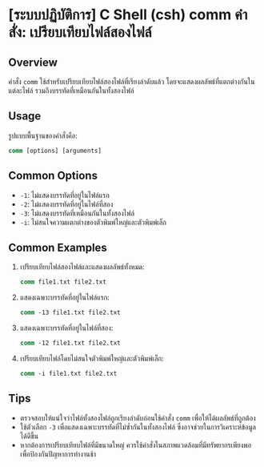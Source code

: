 # [ระบบปฏิบัติการ] C Shell (csh) comm คำสั่ง: เปรียบเทียบไฟล์สองไฟล์

## Overview
คำสั่ง `comm` ใช้สำหรับเปรียบเทียบไฟล์สองไฟล์ที่เรียงลำดับแล้ว โดยจะแสดงผลลัพธ์ที่แตกต่างกันในแต่ละไฟล์ รวมถึงบรรทัดที่เหมือนกันในทั้งสองไฟล์

## Usage
รูปแบบพื้นฐานของคำสั่งคือ:

```csh
comm [options] [arguments]
```

## Common Options
- `-1`: ไม่แสดงบรรทัดที่อยู่ในไฟล์แรก
- `-2`: ไม่แสดงบรรทัดที่อยู่ในไฟล์ที่สอง
- `-3`: ไม่แสดงบรรทัดที่เหมือนกันในทั้งสองไฟล์
- `-i`: ไม่สนใจความแตกต่างของตัวพิมพ์ใหญ่และตัวพิมพ์เล็ก

## Common Examples
1. เปรียบเทียบไฟล์สองไฟล์และแสดงผลลัพธ์ทั้งหมด:
   ```csh
   comm file1.txt file2.txt
   ```

2. แสดงเฉพาะบรรทัดที่อยู่ในไฟล์แรก:
   ```csh
   comm -13 file1.txt file2.txt
   ```

3. แสดงเฉพาะบรรทัดที่อยู่ในไฟล์ที่สอง:
   ```csh
   comm -12 file1.txt file2.txt
   ```

4. เปรียบเทียบไฟล์โดยไม่สนใจตัวพิมพ์ใหญ่และตัวพิมพ์เล็ก:
   ```csh
   comm -i file1.txt file2.txt
   ```

## Tips
- ตรวจสอบให้แน่ใจว่าไฟล์ทั้งสองไฟล์ถูกเรียงลำดับก่อนใช้คำสั่ง `comm` เพื่อให้ได้ผลลัพธ์ที่ถูกต้อง
- ใช้ตัวเลือก `-3` เพื่อแสดงเฉพาะบรรทัดที่ไม่ซ้ำกันในทั้งสองไฟล์ ซึ่งอาจช่วยในการวิเคราะห์ข้อมูลได้ดีขึ้น
- หากต้องการเปรียบเทียบไฟล์ที่มีขนาดใหญ่ ควรใช้คำสั่งในสภาพแวดล้อมที่มีทรัพยากรเพียงพอเพื่อป้องกันปัญหาการทำงานช้า